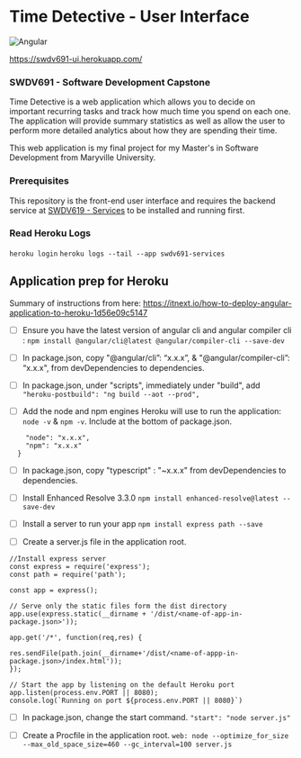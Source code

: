 # Time Detective - User Interface
![Angular](https://badges.aleen42.com/src/angular.svg)

https://swdv691-ui.herokuapp.com/

### SWDV691 - Software Development Capstone

Time Detective is a web application which allows you to decide on important recurring tasks and track how much time you spend on each one. The application will provide summary statistics as well as allow the user to perform more detailed analytics about how they are spending their time.

This web application is my final project for my Master's in Software Development from Maryville University.

### Prerequisites

This repository is the front-end user interface and requires the backend service at [SWDV619 - Services](https://github.com/mikecolbert2/SWDV691-Services) to be installed and running first.



### Read Heroku Logs
 ```heroku login```
 ```heroku logs --tail --app swdv691-services```


 ## Application prep for Heroku
Summary of instructions from here: https://itnext.io/how-to-deploy-angular-application-to-heroku-1d56e09c5147
  
 - [ ] Ensure you have the latest version of angular cli and angular compiler cli : ```npm install @angular/cli@latest @angular/compiler-cli --save-dev```  
  
 - [ ] In package.json, copy "@angular/cli”: “x.x.x”, & "@angular/compiler-cli”: “x.x.x", from devDependencies to dependencies.
 
 - [ ] In package.json, under "scripts", immediately under "build", add  ```"heroku-postbuild": "ng build --aot --prod",```  
 
 - [ ] Add the node and npm engines Heroku will use to run the application:  ``` node -v``` & ``` npm -v ```. Include at the bottom of package.json. 
```  "engines": {
    "node": "x.x.x",
    "npm": "x.x.x"
  }
```   

- [ ] In package.json, copy "typescript" : "~x.x.x" from devDependencies to dependencies.  

- [ ] Install Enhanced Resolve 3.3.0 ``` npm install enhanced-resolve@latest --save-dev ```  

- [ ] Install a server to run your app ``` npm install express path --save ```  

- [ ] Create a server.js file in the application root.
```
//Install express server
const express = require('express');
const path = require('path');

const app = express();

// Serve only the static files form the dist directory
app.use(express.static(__dirname + '/dist/<name-of-app-in-package.json>'));

app.get('/*', function(req,res) {
    
res.sendFile(path.join(__dirname+'/dist/<name-of-appp-in-package.json>/index.html'));
});

// Start the app by listening on the default Heroku port
app.listen(process.env.PORT || 8080);
console.log(`Running on port ${process.env.PORT || 8080}`)
```  

- [ ] In package.json, change the start command. ``` "start": "node server.js" ```  

- [ ] Create a Procfile in the application root. ``` web: node --optimize_for_size --max_old_space_size=460 --gc_interval=100 server.js ```